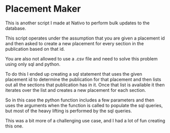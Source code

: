# Placement Maker
This is another script I made at Nativo to perform bulk updates to the database.

This script operates under the assumption that you are given a placement id and then asked to create a new placement for every section in the publication based on that id.

You are also not allowed to use a .csv file and need to solve this problem using only sql and python.

To do this I ended up creating a sql statement that uses the given placement id to determine the publication for that placement and then lists out all the sections that publication has in it. Once that list is available it then iterates over the list and creates a new placement for each section.

So in this case the python function includes a few parameters and then uses the arguments when the function is called to populate the sql queries, but most of the heavy lifting is performed by the sql queries.

This was a bit more of a challenging use case, and I had a lot of fun creating this one.